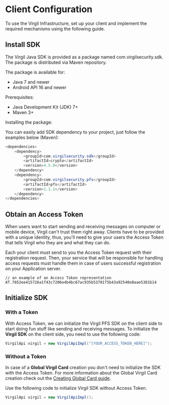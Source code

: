 # Client Configuration

To use the Virgil Infrastructure, set up your client and implement the required mechanisms using the following guide.


## Install SDK

The Virgil Java SDK is provided as a package named com.virgilsecurity.sdk. The package is distributed via Maven repository.

The package is available for:
- Java 7 and newer
- Android API 16 and newer

Prerequisites:
- Java Development Kit (JDK) 7+
- Maven 3+

Installing the package:

You can easily add SDK dependency to your project, just follow the examples below (Maven):

```java
<dependencies>
    <dependency>
        <groupId>com.virgilsecurity.sdk</groupId>
        <artifactId>crypto</artifactId>
        <version>4.5.0</version>
    </dependency>
    <dependency>
        <groupId>com.virgilsecurity.pfs</groupId>
        <artifactId>pfs</artifactId>
        <version>1.1.1</version>
    </dependency>
</dependencies>
```


## Obtain an Access Token
When users want to start sending and receiving messages on computer or mobile device, Virgil can't trust them right away. Clients have to be provided with a unique identity, thus, you'll need to give your users the Access Token that tells Virgil who they are and what they can do.

Each your client must send to you the Access Token request with their registration request. Then, your service that will be responsible for handling access requests must handle them in case of users successful registration on your Application server.

```
// an example of an Access Token representation
AT.7652ee415726a1f43c7206e4b4bc67ac935b53781f5b43a92540e8aae5381b14
```

## Initialize SDK

### With a Token
With Access Token, we can initialize the Virgil PFS SDK on the client side to start doing fun stuff like sending and receiving messages. To initialize the **Virgil SDK** on the client side, you need to use the following code:

```java
VirgilApi virgil = new VirgilApiImpl("[YOUR_ACCESS_TOKEN_HERE]");
```

### Without a Token

In case of a **Global Virgil Card** creation you don't need to initialize the SDK with the Access Token. For more information about the Global Virgil Card creation check out the [Creating Global Card guide](/docs/guides/virgil-card/creating-global-card.md).

Use the following code to initialize Virgil SDK without Access Token.

```java
VirgilApi virgil = new VirgilApiImpl();
```
